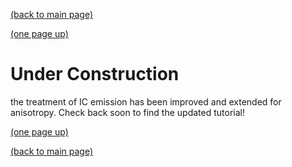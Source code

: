 [(back to main page)](main_page.md)

[(one page up)](tutorials_main.md)

Under Construction
==================

the treatment of IC emission has been improved and extended for anisotropy.
Check back soon to find the updated tutorial!

[(one page up)](tutorials_main.md)

[(back to main page)](main_page.md)
